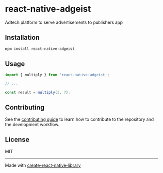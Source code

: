# react-native-adgeist

Adtech platform to serve advertisements to publishers app

## Installation

```sh
npm install react-native-adgeist
```

## Usage


```js
import { multiply } from 'react-native-adgeist';

// ...

const result = multiply(3, 7);
```


## Contributing

See the [contributing guide](CONTRIBUTING.md) to learn how to contribute to the repository and the development workflow.

## License

MIT

---

Made with [create-react-native-library](https://github.com/callstack/react-native-builder-bob)
